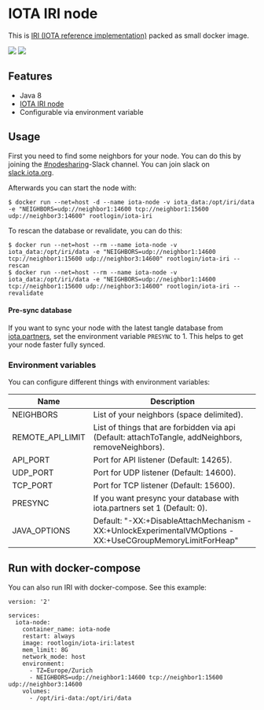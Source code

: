 # IOTA IRI node

This is [IRI (IOTA reference implementation)](https://github.com/iotaledger/iri) packed as small docker image.

[![](https://images.microbadger.com/badges/version/rootlogin/iota-iri.svg)](https://microbadger.com/images/rootlogin/iota-iri "Get your own version badge on microbadger.com") [![](https://images.microbadger.com/badges/image/rootlogin/iota-iri.svg)](https://microbadger.com/images/rootlogin/iota-iri "Get your own image badge on microbadger.com")

## Features
  * Java 8
  * [IOTA IRI node](https://github.com/iotaledger/iri)
  * Configurable via environment variable

## Usage

First you need to find some neighbors for your node. You can do this by joining the [#nodesharing](https://iotatangle.slack.com/messages/C2DBMJHK8)-Slack channel. You can join slack on [slack.iota.org](http://slack.iota.org/).

Afterwards you can start the node with:

```
$ docker run --net=host -d --name iota-node -v iota_data:/opt/iri/data -e "NEIGHBORS=udp://neighbor1:14600 tcp://neighbor1:15600 udp://neighbor3:14600" rootlogin/iota-iri
```

To rescan the database or revalidate, you can do this:

```
$ docker run --net=host --rm --name iota-node -v iota_data:/opt/iri/data -e "NEIGHBORS=udp://neighbor1:14600 tcp://neighbor1:15600 udp://neighbor3:14600" rootlogin/iota-iri --rescan
$ docker run --net=host --rm --name iota-node -v iota_data:/opt/iri/data -e "NEIGHBORS=udp://neighbor1:14600 tcp://neighbor1:15600 udp://neighbor3:14600" rootlogin/iota-iri --revalidate
```

#### Pre-sync database

If you want to sync your node with the latest tangle database from [iota.partners](http://iota.partners), set the environment variable `PRESYNC` to 1. This helps to get your node faster fully synced.

### Environment variables

You can configure different things with environment variables:

| Name             | Description                                                                                              |
| ---------------- | -------------------------------------------------------------------------------------------------------- |
| NEIGHBORS        | List of your neighbors (space delimited).                                                                |
| REMOTE_API_LIMIT | List of things that are forbidden via api (Default: attachToTangle, addNeighbors, removeNeighbors).      |
| API_PORT         | Port for API listener (Default: 14265).                                                                  |
| UDP_PORT         | Port for UDP listener (Default: 14600).                                                                  |
| TCP_PORT         | Port for TCP listener (Default: 15600).                                                                  |
| PRESYNC          | If you want presync your database with iota.partners set 1 (Default: 0).                                 |
| JAVA_OPTIONS     | Default: "-XX:+DisableAttachMechanism -XX:+UnlockExperimentalVMOptions -XX:+UseCGroupMemoryLimitForHeap" |

## Run with docker-compose

You can also run IRI with docker-compose. See this example:

```
version: '2'

services:
  iota-node:
    container_name: iota-node
    restart: always
    image: rootlogin/iota-iri:latest
    mem_limit: 8G
    network_mode: host
    environment:
      - TZ=Europe/Zurich
      - NEIGHBORS=udp://neighbor1:14600 tcp://neighbor1:15600 udp://neighbor3:14600
    volumes:
      - /opt/iri-data:/opt/iri/data
```
